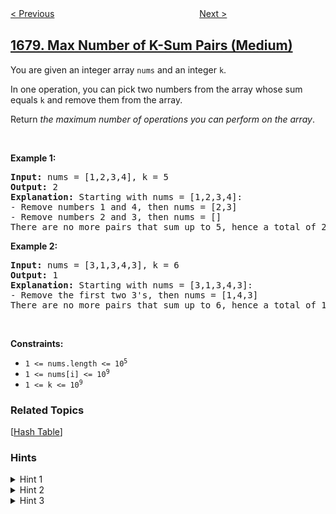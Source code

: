 <!--|This file generated by command(leetcode description); DO NOT EDIT.    |-->
<!--+----------------------------------------------------------------------+-->
<!--|@author    openset <openset.wang@gmail.com>                           |-->
<!--|@link      https://github.com/openset                                 |-->
<!--|@home      https://github.com/openset/leetcode                        |-->
<!--+----------------------------------------------------------------------+-->

[< Previous](../goal-parser-interpretation "Goal Parser Interpretation")
　　　　　　　　　　　　　　　　
[Next >](../concatenation-of-consecutive-binary-numbers "Concatenation of Consecutive Binary Numbers")

## [1679. Max Number of K-Sum Pairs (Medium)](https://leetcode.com/problems/max-number-of-k-sum-pairs "K 和数对的最大数目")

<p>You are given an integer array <code>nums</code> and an integer <code>k</code>.</p>

<p>In one operation, you can pick two numbers from the array whose sum equals <code>k</code> and remove them from the array.</p>

<p>Return <em>the maximum number of operations you can perform on the array</em>.</p>

<p>&nbsp;</p>
<p><strong>Example 1:</strong></p>

<pre>
<strong>Input:</strong> nums = [1,2,3,4], k = 5
<strong>Output:</strong> 2
<strong>Explanation:</strong> Starting with nums = [1,2,3,4]:
- Remove numbers 1 and 4, then nums = [2,3]
- Remove numbers 2 and 3, then nums = []
There are no more pairs that sum up to 5, hence a total of 2 operations.</pre>

<p><strong>Example 2:</strong></p>

<pre>
<strong>Input:</strong> nums = [3,1,3,4,3], k = 6
<strong>Output:</strong> 1
<strong>Explanation:</strong> Starting with nums = [3,1,3,4,3]:
- Remove the first two 3&#39;s, then nums = [1,4,3]
There are no more pairs that sum up to 6, hence a total of 1 operation.</pre>

<p>&nbsp;</p>
<p><strong>Constraints:</strong></p>

<ul>
	<li><code>1 &lt;= nums.length &lt;= 10<sup>5</sup></code></li>
	<li><code>1 &lt;= nums[i] &lt;= 10<sup>9</sup></code></li>
	<li><code>1 &lt;= k &lt;= 10<sup>9</sup></code></li>
</ul>

### Related Topics
  [[Hash Table](../../tag/hash-table/README.md)]

### Hints
<details>
<summary>Hint 1</summary>
The abstract problem asks to count the number of disjoint pairs with a given sum k.
</details>

<details>
<summary>Hint 2</summary>
For each possible value x, it can be paired up with k - x.
</details>

<details>
<summary>Hint 3</summary>
The number of such pairs equals to  min(count(x), count(k-x)), unless that x = k / 2, where the number of such pairs will be floor(count(x) / 2).
</details>
